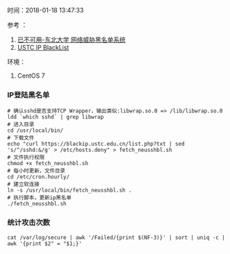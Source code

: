 时间：2018-01-18 13:47:33 

参考 ： 

1. [已不可用-东北大学 网络威胁黑名单系统](http://antivirus.neu.edu.cn/scan/ssh.php)
1. [USTC IP BlackList](https://blackip.ustc.edu.cn/search.php)

环境：

1. CentOS 7 

### IP登陆黑名单 

```shell
# 确认sshd是否支持TCP Wrapper，输出类似:libwrap.so.0 => /lib/libwrap.so.0
ldd `which sshd` | grep libwrap
# 进入目录
cd /usr/local/bin/
# 下载文件
echo "curl https://blackip.ustc.edu.cn/list.php?txt | sed 's/^/sshd:&/g' > /etc/hosts.deny" > fetch_neusshbl.sh
# 文件执行权限
chmod +x fetch_neusshbl.sh
# 每小时更新，文件目录
cd /etc/cron.hourly/
# 建立软连接 
ln -s /usr/local/bin/fetch_neusshbl.sh .
# 执行脚本，更新ip黑名单
./fetch_neusshbl.sh
```

### 统计攻击次数 

```shell
cat /var/log/secure | awk '/Failed/{print $(NF-3)}' | sort | uniq -c | awk '{print $2" = "$1;}'
```
